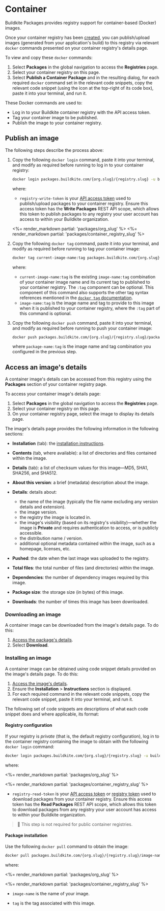 # Container

Buildkite Packages provides registry support for container-based (Docker) images.

Once your container registry has been [created](/docs/packages/manage-registries#create-a-registry), you can publish/upload images (generated from your application's build) to this registry via relevant `docker` commands presented on your container registry's details page.

To view and copy these `docker` commands:

1. Select **Packages** in the global navigation to access the **Registries** page.
1. Select your container registry on this page.
1. Select **Publish a Container Package** and in the resulting dialog, for each required `docker` command set in the relevant code snippets, copy the relevant code snippet (using the icon at the top-right of its code box), paste it into your terminal, and run it.

These Docker commands are used to:

- Log in to your Buildkite container registry with the API access token.
- Tag your container image to be published.
- Publish the image to your container registry.

## Publish an image

The following steps describe the process above:

1. Copy the following `docker login` command, paste it into your terminal, and modify as required before running to log in to your container registry:

    ```bash
    docker login packages.buildkite.com/{org.slug}/{registry.slug} -u buildkite -p registry-write-token
    ```

    where:
    * `registry-write-token` is your [API access token](https://buildkite.com/user/api-access-tokens) used to publish/upload packages to your container registry. Ensure this access token has the **Write Packages** REST API scope, which allows this token to publish packages to any registry your user account has access to within your Buildkite organization.

    <%= render_markdown partial: 'packages/org_slug' %>
    <%= render_markdown partial: 'packages/container_registry_slug' %>

1. Copy the following `docker tag` command, paste it into your terminal, and modify as required before running to tag your container image:

    ```bash
    docker tag current-image-name:tag packages.buildkite.com/{org.slug}/{registry.slug}/package-name:tag
    ```

    where:
    * `current-image-name:tag` is the existing `image-name:tag` combination of your container image name and its current tag to published to your container registry. The `:tag` component can be optional. This component of this command also supports the other tag syntax references mentioned in the [`docker tag` documentation](https://docs.docker.com/reference/cli/docker/image/tag/).
    * `image-name:tag` is the image name and tag to provide to this image when it is published to your container registry, where the `:tag` part of this command is optional.

1. Copy the following `docker push` command, paste it into your terminal, and modify as required before running to push your container image:

    ```bash
    docker push packages.buildkite.com/{org.slug}/{registry.slug}/package-name:tag
    ```

    where `package-name:tag` is the image name and tag combination you configured in the previous step.

## Access an image's details

A container image's details can be accessed from this registry using the **Packages** section of your container registry page.

To access your container image's details page:

1. Select **Packages** in the global navigation to access the **Registries** page.
1. Select your container registry on this page.
1. On your container registry page, select the image to display its details page.

The image's details page provides the following information in the following sections:

- **Installation** (tab): the [installation instructions](#access-an-images-details-installing-an-image).
- **Contents** (tab, where available): a list of directories and files contained within the image.
- **Details** (tab): a list of checksum values for this image—MD5, SHA1, SHA256, and SHA512.
- **About this version**: a brief (metadata) description about the image.
- **Details**: details about:

    * the name of the image (typically the file name excluding any version details and extension).
    * the image version.
    * the registry the image is located in.
    * the image's visibility (based on its registry's visibility)—whether the image is **Private** and requires authentication to access, or is publicly accessible.
    * the distribution name / version.
    * additional optional metadata contained within the image, such as a homepage, licenses, etc.

- **Pushed**: the date when the last image was uploaded to the registry.
- **Total files**: the total number of files (and directories) within the image.
- **Dependencies**: the number of dependency images required by this image.
- **Package size**: the storage size (in bytes) of this image.
- **Downloads**: the number of times this image has been downloaded.

### Downloading an image

A container image can be downloaded from the image's details page. To do this:

1. [Access the package's details](#access-an-images-details).
1. Select **Download**.

### Installing an image

A container image can be obtained using code snippet details provided on the image's details page. To do this:

1. [Access the image's details](#access-an-images-details).
1. Ensure the **Installation** > **Instructions** section is displayed.
1. For each required command in the relevant code snippets, copy the relevant code snippet, paste it into your terminal, and run it.

The following set of code snippets are descriptions of what each code snippet does and where applicable, its format:

#### Registry configuration

If your registry is _private_ (that is, the default registry configuration), log in to the container registry containing the image to obtain with the following `docker login` command:

```bash
docker login packages.buildkite.com/{org.slug}/{registry.slug} -u buildkite -p registry-read-token
```

where:

<%= render_markdown partial: 'packages/org_slug' %>

<%= render_markdown partial: 'packages/container_registry_slug' %>

- `registry-read-token` is your [API access token](https://buildkite.com/user/api-access-tokens) or [registry token](/docs/packages/manage-registries#update-a-registry-configure-registry-tokens) used to download packages from your container registry. Ensure this access token has the **Read Packages** REST API scope, which allows this token to download packages from any registry your user account has access to within your Buildkite organization.

> 📘
> This step is not required for public container registries.

#### Package installation

Use the following `docker pull` command to obtain the image:

```bash
docker pull packages.buildkite.com/{org.slug}/{registry.slug}/image-name:tag
```

where:

<%= render_markdown partial: 'packages/org_slug' %>

<%= render_markdown partial: 'packages/container_registry_slug' %>

- `image-name` is the name of your image.

- `tag` is the tag associated with this image.
